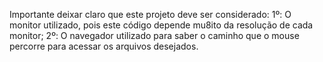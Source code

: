 Importante deixar claro que este projeto deve ser considerado:
1º: O monitor utilizado, pois este código depende mu8ito da resolução de cada monitor;
2º: O navegador utilizado para saber o caminho que o mouse percorre para acessar os arquivos desejados.
